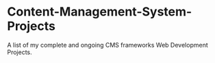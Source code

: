 # Content-Management-System-Projects
A list of my complete and ongoing CMS frameworks Web Development Projects.
